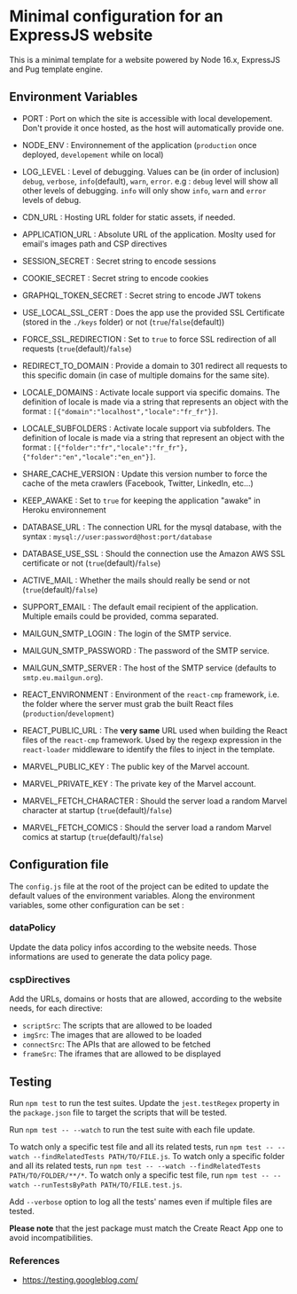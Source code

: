 # Minimal configuration for an ExpressJS website

This is a minimal template for a website powered by Node 16.x, ExpressJS and Pug template engine.

## <a name="environment"></a> Environment Variables

- PORT : Port on which the site is accessible with local developement. Don't provide it once hosted, as the host will automatically provide one.
- NODE_ENV : Environnement of the application (`production` once deployed, `developement` while on local)
- LOG_LEVEL : Level of debugging. Values can be (in order of inclusion) `debug`, `verbose`, `info`(default), `warn`, `error`. e.g : `debug` level will show all other levels of debugging. `info` will only show `info`, `warn` and `error` levels of debug.
- CDN_URL : Hosting URL folder for static assets, if needed.

- APPLICATION_URL : Absolute URL of the application. Moslty used for email's images path and CSP directives
- SESSION_SECRET : Secret string to encode sessions
- COOKIE_SECRET : Secret string to encode cookies
- GRAPHQL_TOKEN_SECRET : Secret string to encode JWT tokens
- USE_LOCAL_SSL_CERT : Does the app use the provided SSL Certificate (stored in the `./keys` folder) or not (`true`/`false`(default))
- FORCE_SSL_REDIRECTION : Set to `true` to force SSL redirection of all requests (`true`(default)/`false`)
- REDIRECT_TO_DOMAIN : Provide a domain to 301 redirect all requests to this specific domain (in case of multiple domains for the same site).
- LOCALE_DOMAINS : Activate locale support via specific domains. The definition of locale is made via a string that represents an object with the format : `[{"domain":"localhost","locale":"fr_fr"}]`.
- LOCALE_SUBFOLDERS : Activate locale support via subfolders. The definition of locale is made via a string that represent an object with the format : `[{"folder":"fr","locale":"fr_fr"},{"folder":"en","locale":"en_en"}]`.
- SHARE_CACHE_VERSION : Update this version number to force the cache of the meta crawlers (Facebook, Twitter, LinkedIn, etc...)
- KEEP_AWAKE : Set to `true` for keeping the application "awake" in Heroku environnement

- DATABASE_URL : The connection URL for the mysql database, with the syntax : `mysql://user:password@host:port/database`
- DATABASE_USE_SSL : Should the connection use the Amazon AWS SSL certificate or not (`true`(default)/`false`)

- ACTIVE_MAIL : Whether the mails should really be send or not (`true`(default)/`false`)
- SUPPORT_EMAIL : The default email recipient of the application. Multiple emails could be provided, comma separated.
- MAILGUN_SMTP_LOGIN : The login of the SMTP service.
- MAILGUN_SMTP_PASSWORD : The password of the SMTP service.
- MAILGUN_SMTP_SERVER : The host of the SMTP service (defaults to `smtp.eu.mailgun.org`).

- REACT_ENVIRONMENT : Environment of the `react-cmp` framework, i.e. the folder where the server must grab the built React files (`production`/`development`)
- REACT_PUBLIC_URL : The **very same** URL used when building the React files of the `react-cmp` framework. Used by the regexp expression in the `react-loader` middleware to identify the files to inject in the template.

- MARVEL_PUBLIC_KEY : The public key of the Marvel account.
- MARVEL_PRIVATE_KEY : The private key of the Marvel account.
- MARVEL_FETCH_CHARACTER : Should the server load a random Marvel character at startup (`true`(default)/`false`)
- MARVEL_FETCH_COMICS : Should the server load a random Marvel comics at startup (`true`(default)/`false`)

## <a name="config"></a> Configuration file

The `config.js` file at the root of the project can be edited to update the default values of the environment variables.
Along the environment variables, some other configuration can be set :

### dataPolicy

Update the data policy infos according to the website needs. Those informations are used to generate the data policy page.

### cspDirectives

Add the URLs, domains or hosts that are allowed, according to the website needs, for each directive:

- `scriptSrc`: The scripts that are allowed to be loaded
- `imgSrc`: The images that are allowed to be loaded
- `connectSrc`: The APIs that are allowed to be fetched
- `frameSrc`: The iframes that are allowed to be displayed

## Testing

Run `npm test` to run the test suites. Update the `jest.testRegex` property in the `package.json` file to target the scripts that will be tested.

Run `npm test -- --watch` to run the test suite with each file update.

To watch only a specific test file and all its related tests, run `npm test -- --watch --findRelatedTests PATH/TO/FILE.js`.
To watch only a specific folder and all its related tests, run `npm test -- --watch --findRelatedTests PATH/TO/FOLDER/**/*`.
To watch only a specific test file, run `npm test -- --watch --runTestsByPath PATH/TO/FILE.test.js`.

Add `--verbose` option to log all the tests' names even if multiple files are tested.

**Please note** that the jest package must match the Create React App one to avoid incompatibilities.

### References

- https://testing.googleblog.com/
